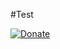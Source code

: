 #Test

[![Donate](https://img.shields.io/badge/Donate-PayPal-brightgreen.svg)](https://www.paypal.com/)